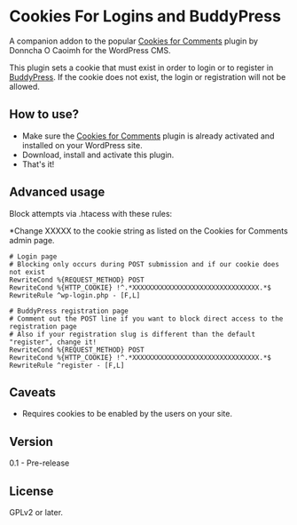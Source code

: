 Cookies For Logins and BuddyPress
=================================

A companion addon to the popular [Cookies for Comments](http://wordpress.org/plugins/cookies-for-comments/) plugin by Donncha O Caoimh for the WordPress CMS.

This plugin sets a cookie that must exist in order to login or to register in [BuddyPress](http://buddypress.org).  If the cookie does not exist, the login or registration will not be allowed.

How to use?
- 
* Make sure the [Cookies for Comments](http://wordpress.org/plugins/cookies-for-comments/) plugin is already activated and installed on your WordPress site.
* Download, install and activate this plugin.
* That's it!

Advanced usage
-
Block attempts via .htacess with these rules:

*Change XXXXX to the cookie string as listed on the Cookies for Comments admin page.

    # Login page
    # Blocking only occurs during POST submission and if our cookie does not exist
    RewriteCond %{REQUEST_METHOD} POST
    RewriteCond %{HTTP_COOKIE} !^.*XXXXXXXXXXXXXXXXXXXXXXXXXXXXXXXX.*$
    RewriteRule ^wp-login.php - [F,L]

    # BuddyPress registration page
    # Comment out the POST line if you want to block direct access to the registration page
    # Also if your registration slug is different than the default "register", change it!
    RewriteCond %{REQUEST_METHOD} POST
    RewriteCond %{HTTP_COOKIE} !^.*XXXXXXXXXXXXXXXXXXXXXXXXXXXXXXXX.*$
    RewriteRule ^register - [F,L]

Caveats
-
* Requires cookies to be enabled by the users on your site.


Version
-
0.1 - Pre-release


License
-
GPLv2 or later.
